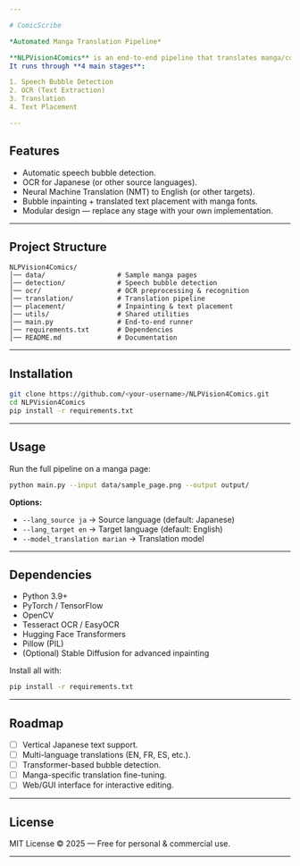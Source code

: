 ```yaml
---

# ComicScribe

*Automated Manga Translation Pipeline*

**NLPVision4Comics** is an end-to-end pipeline that translates manga/comics using Computer Vision + NLP.
It runs through **4 main stages**:

1. Speech Bubble Detection
2. OCR (Text Extraction)
3. Translation
4. Text Placement

---
```


## Features

* Automatic speech bubble detection.
* OCR for Japanese (or other source languages).
* Neural Machine Translation (NMT) to English (or other targets).
* Bubble inpainting + translated text placement with manga fonts.
* Modular design — replace any stage with your own implementation.

---

## Project Structure

```
NLPVision4Comics/
│── data/                  # Sample manga pages
│── detection/             # Speech bubble detection
│── ocr/                   # OCR preprocessing & recognition
│── translation/           # Translation pipeline
│── placement/             # Inpainting & text placement
│── utils/                 # Shared utilities
│── main.py                # End-to-end runner
│── requirements.txt       # Dependencies
│── README.md              # Documentation
```

---

## Installation

```bash
git clone https://github.com/<your-username>/NLPVision4Comics.git
cd NLPVision4Comics
pip install -r requirements.txt
```

---

## Usage

Run the full pipeline on a manga page:

```bash
python main.py --input data/sample_page.png --output output/
```

**Options:**

* `--lang_source ja` → Source language (default: Japanese)
* `--lang_target en` → Target language (default: English)
* `--model_translation marian` → Translation model

---

## Dependencies

* Python 3.9+
* PyTorch / TensorFlow
* OpenCV
* Tesseract OCR / EasyOCR
* Hugging Face Transformers
* Pillow (PIL)
* (Optional) Stable Diffusion for advanced inpainting

Install all with:

```bash
pip install -r requirements.txt
```

---

## Roadmap

* [ ] Vertical Japanese text support.
* [ ] Multi-language translations (EN, FR, ES, etc.).
* [ ] Transformer-based bubble detection.
* [ ] Manga-specific translation fine-tuning.
* [ ] Web/GUI interface for interactive editing.

---

## License

MIT License © 2025 — Free for personal & commercial use.

---
